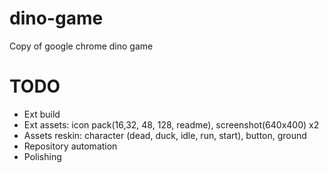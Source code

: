 # dino-game
Copy of google chrome dino game

# TODO
* Ext build
* Ext assets: icon pack(16,32, 48, 128, readme), screenshot(640x400) x2
* Assets reskin: character (dead, duck, idle, run, start), button, ground
* Repository automation
* Polishing